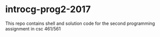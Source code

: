 # introcg-prog2-2017
This repo contains shell and solution code for the second programming assignment in csc 461/561
